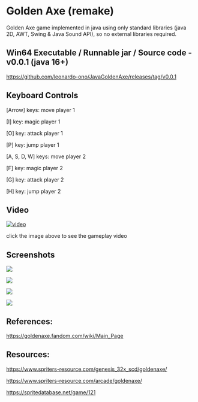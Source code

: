 # Golden Axe (remake)

Golden Axe game implemented in java using only standard libraries (java 2D, AWT, Swing & Java Sound API), so no external libraries required.


## Win64 Executable / Runnable jar / Source code - v0.0.1 (java 16+)

https://github.com/leonardo-ono/JavaGoldenAxe/releases/tag/v0.0.1


## Keyboard Controls

[Arrow] keys: move player 1

[I] key: magic player 1

[O] key: attack player 1 

[P] key: jump player 1




[A, S, D, W] keys: move player 2

[F] key: magic player 2

[G] key: attack player 2 

[H] key: jump player 2


## Video

[![video](http://img.youtube.com/vi/uevIVLNhQqs/0.jpg)](http://www.youtube.com/watch?v=uevIVLNhQqs)

click the image above to see the gameplay video


## Screenshots

![](https://raw.githubusercontent.com/leonardo-ono/JavaGoldenAxe/master/screenshots/screenshot_1.png)

![](https://raw.githubusercontent.com/leonardo-ono/JavaGoldenAxe/master/screenshots/screenshot_2.png)

![](https://raw.githubusercontent.com/leonardo-ono/JavaGoldenAxe/master/screenshots/screenshot_3.png)

![](https://raw.githubusercontent.com/leonardo-ono/JavaGoldenAxe/master/screenshots/screenshot_0.png)


## References:

https://goldenaxe.fandom.com/wiki/Main_Page


## Resources:

https://www.spriters-resource.com/genesis_32x_scd/goldenaxe/

https://www.spriters-resource.com/arcade/goldenaxe/

https://spritedatabase.net/game/121

